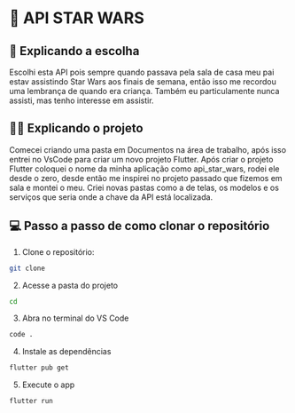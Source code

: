# 💫 API STAR WARS

## 🔑 Explicando a escolha 

Escolhi esta API pois sempre quando passava pela sala de casa meu pai estav assistindo Star Wars aos finais de semana,
então isso me recordou uma lembrança de quando era criança. Também eu particulamente nunca assisti, mas tenho interesse 
em assistir.

## 👩‍💻 Explicando o projeto 

Comecei criando uma pasta em Documentos na área de trabalho, após isso entrei no VsCode para criar um novo projeto Flutter.
Após criar o projeto Flutter coloquei o nome da minha aplicação como api_star_wars, rodei ele desde o zero, desde então me inspirei no 
projeto passado que fizemos em sala e montei o meu.
Criei novas pastas como a de telas, os modelos e os serviços que seria onde a chave da API está localizada.

## 💻 Passo a passo de como clonar o repositório 

1. Clone o repositório:

```bash
git clone 
```
2. Acesse a pasta do projeto

```bash
cd 
```
3. Abra no terminal do VS Code

```bash
code .
```

4. Instale as dependências

```bash
flutter pub get
```

5. Execute o app

```bash
flutter run
```
